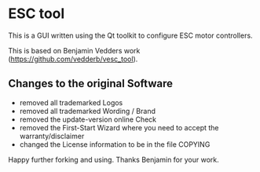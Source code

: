 ESC tool
=============

This is a GUI written using the Qt toolkit to configure ESC motor controllers.

This is based on Benjamin Vedders work (https://github.com/vedderb/vesc_tool).

Changes to the original Software
----------------

  - removed all trademarked Logos
  - removed all trademarked Wording / Brand
  - removed the update-version online Check
  - removed the First-Start Wizard where you need to accept the warranty/disclaimer
  - changed the License information to be in the file COPYING


Happy further forking and using. Thanks Benjamin for your work.  
